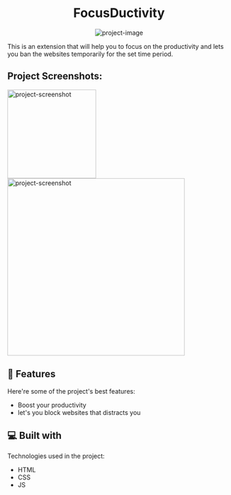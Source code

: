 <h1 align="center" id="title">FocusDuctivity</h1>

<p align="center"><img src="https://socialify.git.ci/Anmol-Shh/Focusductivity-webExtension/image?font=Jost&amp;language=1&amp;name=1&amp;owner=1&amp;pattern=Circuit%20Board&amp;stargazers=1&amp;theme=Light" alt="project-image"></p>

<p id="description">This is an extension that will help you to focus on the productivity and lets you ban the websites temporarily for the set time period.</p>

<h2>Project Screenshots:</h2>

<img src="https://github.com/user-attachments/assets/e6e5df1e-666b-4f7b-9c29-e6e559437ba6" alt="project-screenshot" width="200" height="200/">

<img src="https://github.com/user-attachments/assets/12ea6cbf-5a1f-4378-8bf4-116c9e14f9d2" alt="project-screenshot" width="400" height="400/">

  
  
<h2>🧐 Features</h2>

Here're some of the project's best features:

*   Boost your productivity
*   let's you block websites that distracts you

  
  
<h2>💻 Built with</h2>

Technologies used in the project:

*   HTML
*   CSS
*   JS
